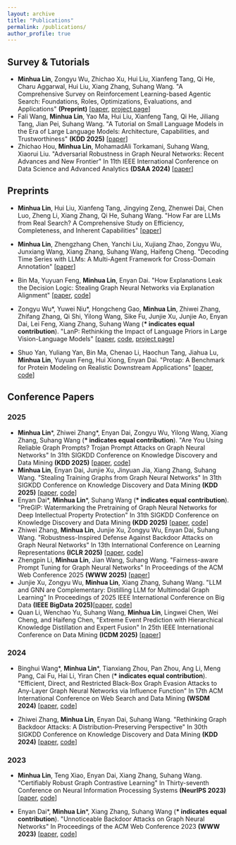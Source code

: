 ```yaml
---
layout: archive
title: "Publications"
permalink: /publications/
author_profile: true
---
```


<!-- {% if author.googlescholar %}
  You can also find my articles on <u><a href="{{author.googlescholar}}">my Google Scholar profile</a>.</u>
{% endif %}

{% include base_path %}

{% for post in site.publications reversed %}
  {% include archive-single.html %}
{% endfor %} -->

<!-- ## Selected Publications -->
<!-- ====== -->
## Survey & Tutorials
* <b>Minhua Lin</b>, Zongyu Wu, Zhichao Xu, Hui Liu, Xianfeng Tang, Qi He, Charu Aggarwal, Hui Liu, Xiang Zhang, Suhang Wang. "A Comprehensive Survey on Reinforcement Learning-based Agentic Search: Foundations, Roles, Optimizations, Evaluations, and Applications" <b>(Preprint)</b> [[paper](https://arxiv.org/abs/2510.16724), [project page]([https://github.com/beanmah/EGSteal](https://github.com/ventr1c/Awesome-RL-based-Agentic-Search-Papers))]
* Fali Wang, <b>Minhua Lin</b>, Yao Ma, Hui Liu, Xianfeng Tang, Qi He, Jiliang Tang, Jian Pei, Suhang Wang. "A Tutorial on Small Language Models in the Era of Large Language Models: Architecture, Capabilities, and Trustworthiness" <b>(KDD 2025)</b> [[paper](https://dl.acm.org/doi/abs/10.1145/3711896.3736563)]
* Zhichao Hou, <b>Minhua Lin</b>, MohamadAli Torkamani, Suhang Wang, Xiaorui Liu. "Adversarial Robustness in Graph Neural Networks: Recent Advances and New Frontier" In 11th IEEE International Conference on Data Science and Advanced Analytics <b>(DSAA 2024)</b> [[paper](https://ieeexplore.ieee.org/abstract/document/10722771)]

## Preprints
* <b>Minhua Lin</b>, Hui Liu, Xianfeng Tang, Jingying Zeng, Zhenwei Dai, Chen Luo, Zheng Li, Xiang Zhang, Qi He, Suhang Wang. "How Far are LLMs from Real Search? A Comprehensive Study on Efficiency, Completeness, and Inherent Capabilities" [[paper](https://arxiv.org/abs/2502.18387)]

* <b>Minhua Lin</b>, Zhengzhang Chen, Yanchi Liu, Xujiang Zhao, Zongyu Wu, Junxiang Wang, Xiang Zhang, Suhang Wang, Haifeng Cheng. "Decoding Time Series with LLMs: A Multi-Agent Framework for Cross-Domain Annotation" [[paper](https://arxiv.org/abs/2410.17462)]

* Bin Ma, Yuyuan Feng, <b>Minhua Lin</b>, Enyan Dai. "How Explanations Leak the Decision Logic: Stealing Graph Neural Networks via Explanation Alignment" [[paper](https://arxiv.org/abs/2506.03087), [code](https://github.com/beanmah/EGSteal)]

* Zongyu Wu\*, Yuwei Niu\*, Hongcheng Gao, <b>Minhua Lin</b>, Zhiwei Zhang, Zhifang Zhang, Qi Shi, Yilong Wang, Sike Fu, Junjie Xu, Junjie Ao, Enyan Dai, Lei Feng, Xiang Zhang, Suhang Wang (<b>\* indicates equal contribution</b>). "LanP: Rethinking the Impact of Language Priors in Large Vision-Language Models" [[paper](https://arxiv.org/abs/2502.12359), [code](https://github.com/Wu-Zongyu/LanP), [project page](https://wu-zongyu.github.io/LanP)]

* Shuo Yan, Yuliang Yan, Bin Ma, Chenao Li, Haochun Tang, Jiahua Lu, <b>Minhua Lin</b>, Yuyuan Feng, Hui Xiong, Enyan Dai. "Protap: A Benchmark for Protein Modeling on Realistic Downstream Applications" [[paper](https://www.arxiv.org/abs/2506.02052), [code](https://github.com/Trust-App-AI-Lab/protap)]

## Conference Papers
### 2025
* <b>Minhua Lin</b>\*, Zhiwei Zhang\*, Enyan Dai, Zongyu Wu, Yilong Wang, Xiang Zhang, Suhang Wang (<b>\* indicates equal contribution</b>). "Are You Using Reliable Graph Prompts? Trojan Prompt Attacks on Graph Neural Networks" In 31th SIGKDD Conference on Knowledge Discovery and Data Mining <b>(KDD 2025)</b> [[paper](https://arxiv.org/abs/2410.13974), [code](https://github.com/ventr1c/TPGA)]
* <b>Minhua Lin</b>, Enyan Dai, Junjie Xu, Jinyuan Jia, Xiang Zhang, Suhang Wang. "Stealing Training Graphs from Graph Neural Networks" In 31th SIGKDD Conference on Knowledge Discovery and Data Mining <b>(KDD 2025)</b> [[paper](https://arxiv.org/abs/2411.11197), [code](https://github.com/ventr1c/GraphSteal)]
* Enyan Dai\*, <b>Minhua Lin</b>\*, Suhang Wang (<b>\* indicates equal contribution</b>). "PreGIP: Watermarking the Pretraining of Graph Neural Networks for Deep Intellectual Property Protection" In 31th SIGKDD Conference on Knowledge Discovery and Data Mining <b>(KDD 2025)</b> [[paper](https://arxiv.org/abs/2402.04435), [code](https://github.com/ventr1c/PreGIP)]
* Zhiwei Zhang, <b>Minhua Lin</b>, Junjie Xu, Zongyu Wu, Enyan Dai, Suhang Wang. "Robustness-Inspired Defense Against Backdoor Attacks on Graph Neural Networks" In 13th International Conference on Learning Representations <b>(ICLR 2025)</b> [[paper](https://openreview.net/forum?id=trKNi4IUiP&noteId=MxwNrQIDhs), [code](https://github.com/zzwjames/RIGBD)]
* Zhengpin Li, <b>Minhua Lin</b>, Jian Wang, Suhang Wang. "Fairness-aware Prompt Tuning for Graph Neural Networks" In Proceedings of the ACM Web Conference 2025  <b>(WWW 2025)</b> [[paper](https://openreview.net/forum?id=5T5lHzF8FM)]
* Junjie Xu, Zongyu Wu, <b>Minhua Lin</b>, Xiang Zhang, Suhang Wang. "LLM and GNN are Complementary: Distilling LLM for Multimodal Graph Learning" In Proceedings of 2025 IEEE International Conference on Big Data <b>(IEEE BigData 2025)</b>[[paper](https://arxiv.org/pdf/2406.01032), [code](https://github.com/junjie-xu/GALLON)]
* Quan Li, Wenchao Yu, Suhang Wang, <b>Minhua Lin</b>, Lingwei Chen, Wei Cheng, and Haifeng Chen, "Extreme Event Prediction with Hierarchical Knowledge Distillation and Expert Fusion" In 25th IEEE International Conference on Data Mining <b>(ICDM 2025)</b> [[paper](https://arxiv.org/abs/2510.20651)]

### 2024
* Binghui Wang\*, <b>Minhua Lin</b>\*, Tianxiang Zhou, Pan Zhou, Ang Li, Meng Pang, Cai Fu, Hai Li, Yiran Chen (<b>\* indicates equal contribution</b>). "Efficient, Direct, and Restricted Black-Box Graph Evasion Attacks to Any-Layer Graph Neural Networks via Influence Function" In 17th ACM International Conference on Web Search and Data Mining <b>(WSDM 2024)</b> [[paper](https://arxiv.org/abs/2009.00203), [code](https://github.com/ventr1c/InfAttack)]

* Zhiwei Zhang, <b>Minhua Lin</b>, Enyan Dai, Suhang Wang. "Rethinking Graph Backdoor Attacks: A Distribution-Preserving Perspective" In 30th SIGKDD Conference on Knowledge Discovery and Data Mining <b>(KDD 2024)</b> [[paper](https://arxiv.org/pdf/2405.10757.pdf), [code](https://github.com/zzwjames/DPGBA)]

### 2023
* <b>Minhua Lin</b>, Teng Xiao, Enyan Dai, Xiang Zhang, Suhang Wang. "Certifiably Robust Graph Contrastive Learning" In Thirty-seventh Conference on Neural Information Processing Systems <b>(NeurIPS 2023)</b> [[paper](https://arxiv.org/pdf/2310.03312.pdf), [code](https://github.com/ventr1c/RES-GCL)]

* Enyan Dai\*, <b>Minhua Lin</b>\*, Xiang Zhang, Suhang Wang (<b>\* indicates equal contribution</b>). "Unnoticeable Backdoor Attacks on Graph Neural Networks" In Proceedings of the ACM Web Conference 2023  <b>(WWW 2023)</b> [[paper](https://arxiv.org/pdf/2303.01263.pdf), [code](https://github.com/ventr1c/UGBA)]
